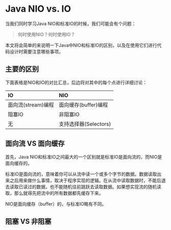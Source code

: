 # Java NIO vs. IO

当我们同时学习Java NIO和标准IO的时候，我们可能会有个问题：

> 何时使用NIO？何时使用IO？

本文将会简单的来说明一下Java中NIO和标准IO的区别，以及在使用它们进行代码设计时需要注意哪些事项。

## 主要的区别

下面表格是NIO和IO的对比汇总，后边将对其中的每个点进行详细讨论：

| IO | NIO |
| :--- | :--- |
| 面向流\(stream\)编程 | 面向缓存\(buffer\)编程 |
| 阻塞IO | 非阻塞IO |
| 无 | 支持选择器\(Selectors\) |

## 面向流 VS 面向缓存

首先，Java NIO和标准IO之间最大的一个区别就是标准IO是面向流的，而NIO是面向缓存的。

标准IO是面向流的，意味着你可以从流中读一个或多个字节的数据。数据读取出来之后用来做什么事情，取决于程序实现的逻辑。在从流中读取数据时，不能后退去读取已读过的数据，也不能随机往前跳跃去读取数据。如果想实现流的随机读取，那么就得先把流中的所有数据都先缓存下来。

NIO是面向缓存（buffer）的，与标准IO略有不同。

## 阻塞 VS 非阻塞




